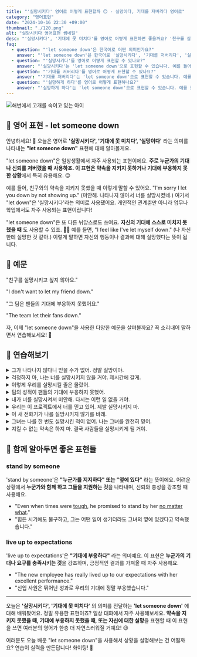 ```yaml
---
title: "'실망시키다' 영어로 어떻게 표현할까 😔 - 실망이다, 기대를 저버리다 영어로"
category: "영어표현"
date: "2024-10-16 22:30 +09:00"
thumbnail: "./120.png"
alt: "실망시키다 영어표현 썸네일"
desc: "'실망시키다', '기대에 못 미치다'를 영어로 어떻게 표현하면 좋을까요? '친구를 실망시키고 싶지 않아요.', '그 팀은 팬들의 기대에 부응하지 못했어요.' 등을 영어로 표현하는 법을 배워봅시다. 다양한 예문을 통해서 연습하고 본인의 표현으로 만들어 보세요."
faq:
  - question: "'let someone down'은 한국어로 어떤 의미인가요?"
    answer: "'let someone down'은 한국어로 '실망시키다', '기대를 저버리다', '실망하게 하다' 등으로 번역될 수 있습니다. 누군가의 기대를 충족시키지 못할 때 사용됩니다."
  - question: "'실망시키다'를 영어로 어떻게 표현할 수 있나요?"
    answer: "'실망시키다'는 'let someone down'으로 표현할 수 있습니다. 예를 들어, '그의 약속을 지키지 못해 나를 실망시켰다'는 'He let me down by not keeping his promise'로 말할 수 있습니다."
  - question: "'기대를 저버리다'를 영어로 어떻게 표현할 수 있나요?"
    answer: "'기대를 저버리다'는 'let someone down'으로 표현할 수 있습니다. 예를 들어, '너는 나의 기대를 저버렸다'는 'You let me down'으로 말할 수 있습니다."
  - question: "'실망하게 하다'를 영어로 어떻게 표현하나요?"
    answer: "'실망하게 하다'는 'let someone down'으로 표현할 수 있습니다. 예를 들어, '그는 나를 실망하게 했다'는 'He let me down'으로 표현할 수 있습니다."
---
```


![해변에서 고개를 숙이고 있는 아이](./120-1.jpg)

## 🌟 영어 표현 - let someone down

안녕하세요! 👋 오늘은 영어로 **'실망시키다', '기대에 못 미치다', '실망이다'** 라는 의미를 나타내는 **"let someone down"** 표현에 대해 알아볼게요.

"let someone down"은 일상생활에서 자주 사용되는 표현이에요. **주로 누군가의 기대나 신뢰를 저버렸을 때 사용하죠. 이 표현은 약속을 지키지 못하거나 기대에 부응하지 못한 상황**에서 특히 유용해요. 😔

예를 들어, 친구와의 약속을 지키지 못했을 때 이렇게 말할 수 있어요. "I'm sorry I let you down by not showing up." (미안해. 나타나지 않아서 너를 실망시켰네.) 여기서 "let down"은 '실망시키다'라는 의미로 사용됐어요. 개인적인 관계뿐만 아니라 업무나 학업에서도 자주 사용되는 표현이랍니다!

"let someone down"은 또 다른 뉘앙스로도 쓰여요. **자신의 기대에 스스로 미치지 못했을 때** 도 사용할 수 있죠. 🤦‍♀️ 예를 들면, "I feel like I've let myself down." (나 자신한테 실망한 것 같아.) 이렇게 말하면 자신의 행동이나 결과에 대해 실망했다는 뜻이 됩니다.

## 📖 예문

"친구를 실망시키고 싶지 않아요."

"I don't want to let my friend down."

"그 팀은 팬들의 기대에 부응하지 못했어요."

"The team let their fans down."

자, 이제 "let someone down"을 사용한 다양한 예문을 살펴볼까요? 꼭 소리내어 말하면서 연습해보세요! 🚀

## 💬 연습해보기

<details>
<summary>그가 나타나지 않다니 믿을 수가 없어. 정말 실망이야.</summary>
<span>I can't believe he didn't show up. He really let me down.</span>
</details>

<details>
<summary>걱정하지 마, 나는 너를 실망시키지 않을 거야. 제시간에 갈게.</summary>
<span>Don't worry, I won't let you down. I'll be there <a href="/blog/vocab-1/043.on-time/">on time</a>.</span>
</details>

<details>
<summary>이렇게 우리를 실망시킬 줄은 몰랐어.</summary>
<span>I never thought she'd let us down like this.</span>
</details>

<details>
<summary>팀의 성적이 팬들의 기대에 부응하지 못했어.</summary>
<span>The team's performance let the fans down.</span>
</details>

<details>
<summary>내가 너를 실망시켜서 미안해. 다시는 이런 일 없을 거야.</summary>
<span>I'm sorry I let you down. I promise it won't happen again.</span>
</details>

<details>
<summary>우리는 이 프로젝트에서 너를 믿고 있어. 제발 실망시키지 마.</summary>
<span>We're counting on you for this project. Please don't let us down.</span>
</details>

<details>
<summary>이 새 전화기가 나를 실망시키지 않기를 바래.</summary>
<span>I <a href="/blog/성공하면-좋겠어-영어표현/">hope</a> this new phone doesn't let me down.</span>
</details>

<details>
<summary>그녀는 나를 한 번도 실망시킨 적이 없어. 나는 그녀를 완전히 믿어.</summary>
<span>She's never let me down before. I trust her completely.</span>
</details>

<details>
<summary>지킬 수 없는 약속은 하지 마. 결국 사람들을 실망시키게 될 거야.</summary>
<span>Don't make promises you can't keep. You'll just <a href="/blog/vocab-1/039.end-up/">end up</a> letting people down.</span>
</details>

## 🤝 함께 알아두면 좋은 표현들

### stand by someone

'stand by someone'은 **"누군가를 지지하다" 또는 "옆에 있다"** 라는 뜻이에요. 어려운 상황에서 **누군가와 함께 하고 그들을 지원하는 것**을 나타내며, 신뢰와 충성을 강조할 때 사용해요.

- "Even when times were [tough](/blog/in-english/183.tough/), he promised to stand by her [no matter what](/blog/in-english/229.no-matter-what/)."
- "힘든 시기에도 불구하고, 그는 어떤 일이 생기더라도 그녀의 옆에 있겠다고 약속했습니다."

### live up to expectations

'live up to expectations'은 **"기대에 부응하다"** 라는 의미예요. 이 표현은 **누군가의 기대나 요구를 충족시키는 것**을 강조하며, 긍정적인 결과를 가져올 때 자주 사용해요.

- "The new employee has really lived up to our expectations with her excellent performance."
- "신입 사원은 뛰어난 성과로 우리의 기대에 정말 부응했습니다."

---

오늘은 **'실망시키다', '기대에 못 미치다'** 의 의미를 전달하는 **'let someone down'** 에 대해 배워봤어요. 정말 유용한 표현이죠? 일상 대화에서 자주 사용해보세요. **약속을 지키지 못했을 때, 기대에 부응하지 못했을 때, 또는 자신에 대한 실망**을 표현할 때 이 표현을 쓰면 여러분의 영어가 한층 더 자연스러워질 거예요! 😉

여러분도 오늘 배운 "let someone down"을 사용해서 상황을 설명해보는 건 어떨까요? 연습이 실력을 만든답니다! 화이팅! 💪
